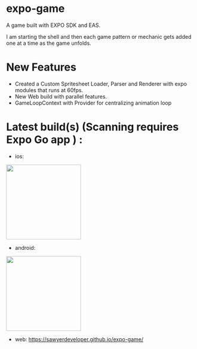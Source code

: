 # expo-game

A game built with EXPO SDK and EAS.

I am starting the shell and then each game pattern or mechanic gets added one at a time as the game unfolds.

# New Features

- Created a Custom Spritesheet Loader, Parser and Renderer with expo modules that runs at 60fps.
- New Web build with parallel features.
- GameLoopContext with Provider for centralizing animation loop

# Latest build(s) (Scanning requires Expo Go app ) :

- ios:

<img src="https://qr.expo.dev/eas-update?updateId=234fd5ae-120f-4928-9300-936023045f3f&appScheme=exp&host=u.expo.dev" width="200" height="200" />

- android:

<img src="https://qr.expo.dev/eas-update?updateId=b32aec10-5852-4e1f-90dc-21e5326ef904&appScheme=exp&host=u.expo.dev" width="200" height="200" />

- web:
  https://sawyerdeveloper.github.io/expo-game/
